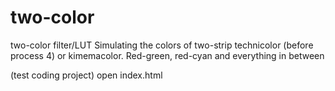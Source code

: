 # two-color
two-color filter/LUT
Simulating the colors of two-strip technicolor (before process 4) or kimemacolor. Red-green, red-cyan and everything in between

(test coding project)
open index.html